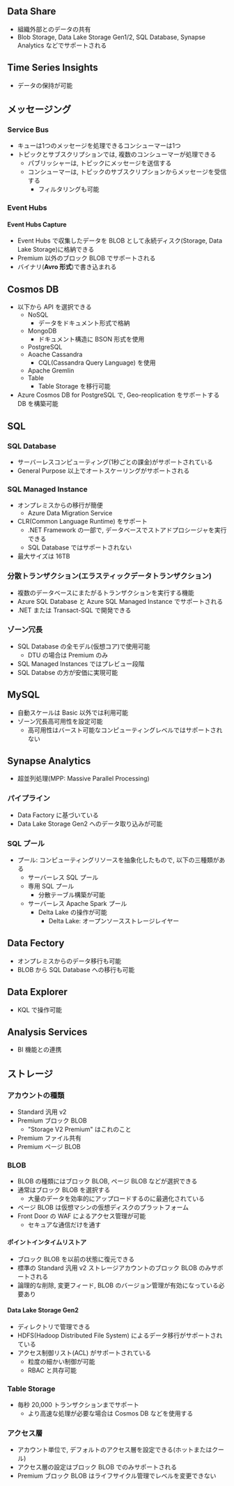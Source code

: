 ## Data Share
- 組織外部とのデータの共有
- Blob Storage, Data Lake Storage Gen1/2, SQL Database, Synapse Analytics などでサポートされる


## Time Series Insights
- データの保持が可能


## メッセージング
### Service Bus
- キューは1つのメッセージを処理できるコンシューマーは1つ
- トピックとサブスクリプションでは, 複数のコンシューマーが処理できる
  - パブリッシャーは, トピックにメッセージを送信する
  - コンシューマーは, トピックのサブスクリプションからメッセージを受信する
    - フィルタリングも可能

### Event Hubs
#### Event Hubs Capture
- Event Hubs で収集したデータを BLOB として永続ディスク(Storage, Data Lake Storage)に格納できる
- Premium 以外のブロック BLOB でサポートされる
- バイナリ(**Avro 形式**)で書き込まれる

## Cosmos DB
- 以下から API を選択できる
  - NoSQL
    - データをドキュメント形式で格納
  - MongoDB
    - ドキュメント構造に BSON 形式を使用
  - PostgreSQL
  - Aoache Cassandra
    - CQL(Cassandra Query Language) を使用
  - Apache Gremlin
  - Table
    - Table Storage を移行可能
- Azure Cosmos DB for PostgreSQL で, Geo-reoplication をサポートする DB を構築可能


## SQL
### SQL Database
- サーバーレスコンピューティング(1秒ごとの課金)がサポートされている
- General Purpose 以上でオートスケーリングがサポートされる

### SQL Managed Instance
- オンプレミスからの移行が簡便
  - Azure Data Migration Service
- CLR(Common Language Runtime) をサポート
  - .NET Framework の一部で, データベースでストアドプロシージャを実行できる
  - SQL Database ではサポートされない
- 最大サイズは 16TB

### 分散トランザクション(エラスティックデータトランザクション)
- 複数のデータベースにまたがるトランザクションを実行する機能
- Azure SQL Database と Azure SQL Managed Instance でサポートされる
- .NET または Transact-SQL で開発できる

### ゾーン冗長
- SQL Database の全モデル(仮想コア)で使用可能
  - DTU の場合は Premium のみ
- SQL Managed Instances ではプレビュー段階
- SQL Databse の方が安価に実現可能


## MySQL
- 自動スケールは Basic 以外では利用可能
- ゾーン冗長高可用性を設定可能
  - 高可用性はバースト可能なコンピューティングレベルではサポートされない


## Synapse Analytics
- 超並列処理(MPP: Massive Parallel Processing)

### パイプライン
- Data Factory に基づいている
- Data Lake Storage Gen2 へのデータ取り込みが可能

### SQL プール
- プール: コンピューティングリソースを抽象化したもので, 以下の三種類がある
  - サーバーレス SQL プール 
  - 専用 SQL プール
    - 分散テーブル構築が可能
  - サーバーレス Apache Spark プール
    - Delta Lake の操作が可能
      - Delta Lake: オープンソースストレージレイヤー


## Data Fectory
- オンプレミスからのデータ移行も可能
- BLOB から SQL Database への移行も可能


## Data Explorer
- KQL で操作可能


## Analysis Services
- BI 機能との連携


## ストレージ
### アカウントの種類
- Standard 汎用 v2
- Premium ブロック BLOB
  - "Storage V2 Premium" はこれのこと
- Premium ファイル共有
- Premium ページ BLOB

### BLOB
- BLOB の種類にはブロック BLOB, ページ BLOB などが選択できる
- 通常はブロック BLOB を選択する
  - 大量のデータを効率的にアップロードするのに最適化されている
- ページ BLOB は仮想マシンの仮想ディスクのプラットフォーム
- Front Door の WAF によるアクセス管理が可能
  - セキュアな通信だけを通す

#### ポイントインタイムリストア
- ブロック BLOB を以前の状態に復元できる
- 標準の Standard 汎用 v2 ストレージアカウントのブロック BLOB のみサポートされる
- 論理的な削除, 変更フィード, BLOB のバージョン管理が有効になっている必要あり


#### Data Lake Storage Gen2
- ディレクトリで管理できる
- HDFS(Hadoop Distributed File System) によるデータ移行がサポートされている
- アクセス制御リスト(ACL) がサポートされている
  - 粒度の細かい制御が可能
  - RBAC と共存可能

### Table Storage
- 毎秒 20,000 トランザクションまでサポート
  - より高速な処理が必要な場合は Cosmos DB などを使用する

### アクセス層
- アカウント単位で, デフォルトのアクセス層を設定できる(ホットまたはクール)
- アクセス層の設定はブロック BLOB でのみサポートされる
- Premium ブロック BLOB はライフサイクル管理でレベルを変更できない
